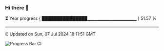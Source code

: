 ### Hi there 👋

⏳ Year progress { ███████████████▁▁▁▁▁▁▁▁▁▁▁▁▁▁▁ } 51.57 %

---

⏰ Updated on Sun, 07 Jul 2024 18:11:51 GMT

![Progress Bar CI](https://github.com/code-lakshay/GitHub-Actions-Demo/workflows/Progress%20Bar%20CI/badge.svg)
